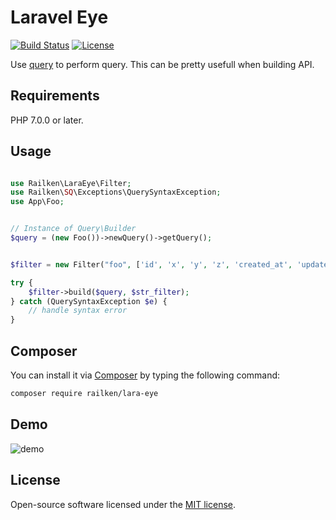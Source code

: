 # Laravel Eye

[![Build Status](https://travis-ci.org/railken/lara-eye.svg?branch=master)](https://travis-ci.org/railken/lara-eye)
[![License](https://img.shields.io/badge/License-MIT-yellow.svg)](https://opensource.org/licenses/MIT)

Use [query](https://github.com/railken/search-query) to perform query. This can be pretty usefull when building API.

## Requirements

PHP 7.0.0 or later.

## Usage

```php

use Railken\LaraEye\Filter;
use Railken\SQ\Exceptions\QuerySyntaxException;
use App\Foo;


// Instance of Query\Builder
$query = (new Foo())->newQuery()->getQuery();


$filter = new Filter("foo", ['id', 'x', 'y', 'z', 'created_at', 'updated_at']);

try {
	$filter->build($query, $str_filter);
} catch (QuerySyntaxException $e) {
	// handle syntax error
}


```

## Composer

You can install it via [Composer](https://getcomposer.org/) by typing the following command:

```bash
composer require railken/lara-eye
```

## Demo

![demo](https://raw.githubusercontent.com/railken/lara-eye/master/demo/demo.gif)

## License

Open-source software licensed under the [MIT license](https://opensource.org/licenses/MIT).
